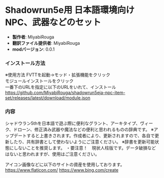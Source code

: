 # Shadowrun5e用 日本語環境向けNPC、武器などのセット

* **製作者**: MiyabiRouga
* **翻訳ファイル提供者**: MiyabiRouga
* **modバージョン**: 0.0.1

### インストール方法
※使用方法
FVTTを起動→モッド・拡張機能をクリック  
モジュールインストールをクリック  
一番下のURLを指定に以下のURLをいれて、インストール  
https://github.com/MiyabiRouga/shadowrun5eja-npc-item-set/releases/latest/download/module.json

### 内容
シャドウラン5thを日本語で遊ぶ際に便利なグラント、アーキタイプ、ヴィーク、ドローン、修正済み武器や魔法などの便利と思われるものの辞典です。
※アップデートすると上書きされます。作成者により、更新されますので、各自で更新したり、共有辞書として使わないようにご注意ください。
※辞書を更新可能状態にしないことを推奨します。
・要注意！　現状人柱版です。データ破損などはないと思われますが、使用はご注意ください。

アイコン画像などに以下のサイトの資産を使用しております。
https://www.flaticon.com/
https://www.bing.com/create

